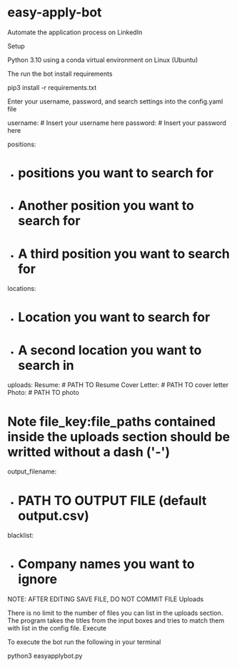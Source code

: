 # easy-apply-bot
Automate the application process on LinkedIn

Setup

Python 3.10 using a conda virtual environment on Linux (Ubuntu)

The run the bot install requirements

pip3 install -r requirements.txt

Enter your username, password, and search settings into the config.yaml file

username: # Insert your username here
password: # Insert your password here

positions:
- # positions you want to search for
- # Another position you want to search for
- # A third position you want to search for

locations:
- # Location you want to search for
- # A second location you want to search in 

uploads:
 Resume: # PATH TO Resume 
 Cover Letter: # PATH TO cover letter
 Photo: # PATH TO photo
# Note file_key:file_paths contained inside the uploads section should be writted without a dash ('-') 

output_filename:
- # PATH TO OUTPUT FILE (default output.csv)

blacklist:
- # Company names you want to ignore

NOTE: AFTER EDITING SAVE FILE, DO NOT COMMIT FILE
Uploads

There is no limit to the number of files you can list in the uploads section. The program takes the titles from the input boxes and tries to match them with list in the config file.
Execute

To execute the bot run the following in your terminal

python3 easyapplybot.py
